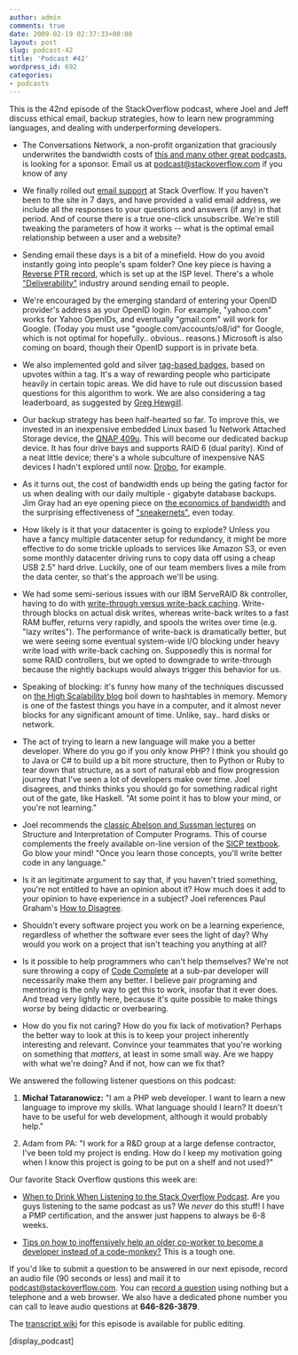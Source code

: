 ```yaml
---
author: admin
comments: true
date: 2009-02-19 02:37:33+00:00
layout: post
slug: podcast-42
title: 'Podcast #42'
wordpress_id: 692
categories:
- podcasts
---
```



This is the 42nd episode of the StackOverflow podcast, where Joel and Jeff discuss ethical email, backup strategies, how to learn new programming languages, and dealing with underperforming developers.






  * The Conversations Network, a non-profit organization that graciously underwrites the bandwidth costs of [this and many other great podcasts](http://itc.conversationsnetwork.org/), is looking for a sponsor. Email us at podcast@stackoverflow.com if you know of any   



  * We finally rolled out [email support](http://blog.stackoverflow.com/2009/02/now-showing-email-notifications/) at Stack Overflow. If you haven't been to the site in 7 days, and have provided a valid email address, we include all the responses to your questions and answers (if any) in that period. And of course there is a true one-click unsubscribe. We're still tweaking the parameters of how it works -- what is the optimal email relationship between a user and a website?


  * Sending email these days is a bit of a minefield. How do you avoid instantly going into people's spam folder? One key piece is having a [Reverse PTR record](http://en.wikipedia.org/wiki/Reverse_DNS_lookup), which is set up at the ISP level. There's a whole ["Deliverability"](http://www.google.com/url?sa=t&source=web&ct=res&cd=1&url=http%3A%2F%2Fwww.deliverability.com%2F&ei=b3ScSd3nDInKtQOssJ22Ag&usg=AFQjCNH-U4owVOVUDWrqCyubM4j0PPR_Iw&sig2=eb0yfFRGAFszaO0jGXDTbQ) industry around sending email to people.


  * We're encouraged by the emerging standard of entering your OpenID provider's address as your OpenID login. For example, "yahoo.com" works for Yahoo OpenIDs, and eventually "gmail.com" will work for Google. (Today you must use "google.com/accounts/o8/id" for Google, which is not optimal for hopefully.. obvious.. reasons.) Microsoft is also coming on board, though their OpenID support is in private beta.


  * We also implemented gold and silver [tag-based badges](http://blog.stackoverflow.com/2009/02/specialist-badge-implemented/), based on upvotes within a tag. It's a way of rewarding people who participate heavily in certain topic areas. We did have to rule out discussion based questions for this algorithm to work. We are also considering a tag leaderboard, as suggested by [Greg Hewgill](http://stackoverflow.com/users/893/greg-hewgill).


  * Our backup strategy has been half-hearted so far. To improve this, we invested in an inexpensive embedded Linux based 1u Network Attached Storage device, the [QNAP 409u](http://www.qnap.com/pro_detail_feature.asp?p_id=103). This will become our dedicated backup device. It has four drive bays and supports RAID 6 (dual parity). Kind of a neat little device; there's a whole subculture of inexpensive NAS devices I hadn't explored until now. [Drobo](http://www.drobo.com/), for example.  



  * As it turns out, the cost of bandwidth ends up being the gating factor for us when dealing with our daily multiple - gigabyte database backups. Jim Gray had an eye opening piece on [the economics of bandwidth](http://www.codinghorror.com/blog/archives/000783.html) and the surprising effectiveness of ["sneakernets"](http://en.wikipedia.org/wiki/Sneakernet), even today.


  * How likely is it that your datacenter is going to explode? Unless you have a fancy multiple datacenter setup for redundancy, it might be more effective to do some trickle uploads to services like Amazon S3, or even some monthly datacenter driving runs to copy data off using a cheap USB 2.5" hard drive. Luckily, one of our team members lives a mile from the data center, so that's the approach we'll be using.


  * We had some semi-serious issues with our IBM ServeRAID 8k controller, having to do with [write-through versus write-back caching](http://en.wikipedia.org/wiki/Cache#Operation). Write-through blocks on actual disk writes, whereas write-back writes to a fast RAM buffer, returns very rapidly, and spools the writes over time (e.g. "lazy writes"). The performance of write-back is dramatically better, but we were seeing some eventual system-wide I/O blocking under heavy write load with write-back caching on. Supposedly this is normal for some RAID controllers, but we opted to downgrade to write-through because the nightly backups would always trigger this behavior for us.  



  * Speaking of blocking: it's funny how many of the techniques discussed on [the High Scalability blog](http://highscalability.com/) boil down to hashtables in memory. Memory is one of the fastest things you have in a computer, and it almost never blocks for any significant amount of time. Unlike, say.. hard disks or network.


  * The act of trying to learn a new language will make you a better developer. Where do you go if you only know PHP? I think you should go to Java or C# to build up a bit more structure, then to Python or Ruby to tear down that structure, as a sort of natural ebb and flow progression journey that I've seen a lot of developers make over time. Joel disagrees, and thinks thinks you should go for something radical right out of the gate, like Haskell. "At some point it has to blow your mind, or you're not learning."


  * Joel recommends the [classic Abelson and Sussman lectures](http://groups.csail.mit.edu/mac/classes/6.001/abelson-sussman-lectures/) on Structure and Interpretation of Computer Programs. This of course complements the freely available on-line version of the [SICP textbook](http://mitpress.mit.edu/sicp/full-text/book/book.html). Go blow your mind! "Once you learn those concepts, you'll write better code in any language."


  * Is it an legitimate argument to say that, if you haven't tried something, you're not entitled to have an opinion about it? How much does it add to your opinion to have experience in a subject? Joel references Paul Graham's [How to Disagree](http://www.paulgraham.com/disagree.html).


  * Shouldn't every software project you work on be a learning experience, regardless of whether the software ever sees the light of day? Why would you work on a project that isn't teaching you anything at all?  



  * Is it possible to help programmers who can't help themselves? We're not sure throwing a copy of [Code Complete](http://www.amazon.com/exec/obidos/ASIN/0735619670/codinghorror-20) at a sub-par developer will necessarily make them any better. I believe pair programing and mentoring is the only way to get this to work, insofar that it ever does. And tread very lightly here, because it's quite possible to make things _worse_ by being didactic or overbearing.   



  * How do you fix not caring? How do you fix lack of motivation? Perhaps the better way to look at this is to keep your project inherently interesting and relevant. Convince your teammates that you're working on something that _matters_, at least in some small way. Are we happy with what we're doing? And if not, how can we fix that?  





We answered the following listener questions on this podcast:






  1. **Michał Tataranowicz:** "I am a PHP web developer. I want to learn a new language to improve my skills. What language should I learn? It doesn't have to be useful for web development, although it would probably help."


  2. Adam from PA: "I work for a R&D group at a large defense contractor, I've been told my project is ending. How do I keep my motivation going when I know this project is going to be put on a shelf and not used?"  





Our favorite Stack Overflow qustions this week are:






  * [When to Drink When Listening to the Stack Overflow Podcast](http://stackoverflow.com/questions/309517/when-to-drink-when-listening-to-stack-overflow). Are you guys listening to the same podcast as us? We _never_ do this stuff! I have a PMP certification, and the answer just happens to always be 6-8 weeks.  



  * [Tips on how to inoffensively help an older co-worker to become a developer instead of a code-monkey?](http://stackoverflow.com/questions/193141/tips-on-how-to-inoffensively-help-an-older-co-worker-to-become-a-developer-instea) This is a tough one.  





If you'd like to submit a question to be answered in our next episode, record an audio file (90 seconds or less) and mail it to [podcast@stackoverflow.com](mailto:podcast@stackoverflow.com). You can [record a question](http://blog.stackoverflow.com/index.php/2008/05/recording-podcast-questions-using-your-telephone/) using nothing but a telephone and a web browser. We also have a dedicated phone number you can call to leave audio questions at **646-826-3879**.






The [transcript wiki](https://stackoverflow.fogbugz.com/default.asp?W29032) for this episode is available for public editing.






[display_podcast]

